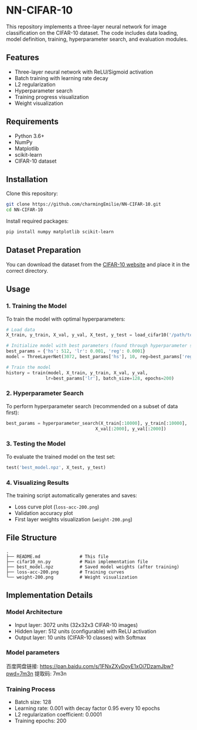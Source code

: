 # NN-CIFAR-10

This repository implements a three-layer neural network for image classification on the CIFAR-10 dataset. The code includes data loading, model definition, training, hyperparameter search, and evaluation modules.

## Features

- Three-layer neural network with ReLU/Sigmoid activation
- Batch training with learning rate decay
- L2 regularization
- Hyperparameter search
- Training progress visualization
- Weight visualization

## Requirements

- Python 3.6+
- NumPy
- Matplotlib
- scikit-learn
- CIFAR-10 dataset

## Installation

Clone this repository:

```bash
git clone https://github.com/charmingEmilie/NN-CIFAR-10.git
cd NN-CIFAR-10
```

Install required packages:

```bash
pip install numpy matplotlib scikit-learn
```

## Dataset Preparation

You can download the dataset from the [CIFAR-10 website](https://www.cs.toronto.edu/~kriz/cifar.html) and place it in the correct directory.

## Usage

### 1. Training the Model

To train the model with optimal hyperparameters:

```python
# Load data
X_train, y_train, X_val, y_val, X_test, y_test = load_cifar10('/path/to/cifar-10-batches-py')

# Initialize model with best parameters (found through hyperparameter search)
best_params = {'hs': 512, 'lr': 0.001, 'reg': 0.0001}
model = ThreeLayerNet(3072, best_params['hs'], 10, reg=best_params['reg'])

# Train the model
history = train(model, X_train, y_train, X_val, y_val,
               lr=best_params['lr'], batch_size=128, epochs=200)
```

### 2. Hyperparameter Search

To perform hyperparameter search (recommended on a subset of data first):

```python
best_params = hyperparameter_search(X_train[:10000], y_train[:10000], 
                                  X_val[:2000], y_val[:2000])
```

### 3. Testing the Model

To evaluate the trained model on the test set:

```python
test('best_model.npz', X_test, y_test)
```

### 4. Visualizing Results

The training script automatically generates and saves:

- Loss curve plot (`loss-acc-200.png`)
- Validation accuracy plot
- First layer weights visualization (`weight-200.png`)

## File Structure

```
.
├── README.md               # This file
├── cifar10_nn.py           # Main implementation file
├── best_model.npz          # Saved model weights (after training)
├── loss-acc-200.png        # Training curves
└── weight-200.png          # Weight visualization
```

## Implementation Details

### Model Architecture

- Input layer: 3072 units (32x32x3 CIFAR-10 images)
- Hidden layer: 512 units (configurable) with ReLU activation
- Output layer: 10 units (CIFAR-10 classes) with Softmax

### Model parameters

百度网盘链接: https://pan.baidu.com/s/1FNxZXyDoyE1xOi7DzamJbw?pwd=7m3n 提取码: 7m3n

### Training Process

- Batch size: 128
- Learning rate: 0.001 with decay factor 0.95 every 10 epochs
- L2 regularization coefficient: 0.0001
- Training epochs: 200

